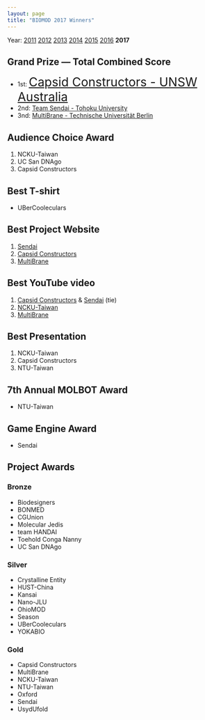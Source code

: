 ```yaml
---
layout: page
title: "BIOMOD 2017 Winners"
---
```


Year: [2011](/winners/2011.html) [2012](/winners/2012.html) [2013](/winners/2013.html) [2014](/winners/2014.html) [2015](/winners/2015.html) [2016](/winners/2016.html) **2017**

## Grand Prize — Total Combined Score

- 1st: <a target="_blank" style="font-size:200%;" href="https://capsidconstructors.github.io/">Capsid Constructors - UNSW Australia</a><br>
- 2nd: <a target="_blank" href="https://teamsendai2017.bitbucket.io/wiki/">Team Sendai - Tohoku University</a><br>
- 3nd: <a target="_blank" href="http://biomod.biocat.tu-berlin.de/">MultiBrane - Technische Universität Berlin</a>


## Audience Choice Award

1. NCKU-Taiwan
2. UC San DNAgo
3. Capsid Constructors

## Best T-shirt

* UBerCooleculars

## Best Project Website

1. [Sendai](https://teamsendai2017.bitbucket.io/wiki/)
2. [Capsid Constructors](https://capsidconstructors.github.io/)
3. [MultiBrane](http://biomod.biocat.tu-berlin.de/)

## Best YouTube video

1. [Capsid Constructors](https://www.youtube.com/watch?v=o3jdKHpixs0) & [Sendai](https://www.youtube.com/watch?v=aMsyQ9d59PE) (tie)
2. [NCKU-Taiwan](https://www.youtube.com/watch?v=6kp0_jfymOc)
3. [MultiBrane](https://www.youtube.com/watch?time_continue=1&v=nPGcCflmito)

## Best Presentation

1. NCKU-Taiwan
2. Capsid Constructors
3. NTU-Taiwan

## 7th Annual MOLBOT Award

* NTU-Taiwan

## Game Engine Award

* Sendai

## Project Awards

### Bronze

- Biodesigners
- BONMED
- CGUnion
- Molecular Jedis
- team HANDAI
- Toehold Conga Nanny
- UC San DNAgo

### Silver

- Crystalline Entity
- HUST-China
- Kansai
- Nano-JLU
- OhioMOD
- Season
- UBerCooleculars
- YOKABIO

### Gold

- Capsid Constructors
- MultiBrane
- NCKU-Taiwan
- NTU-Taiwan
- Oxford
- Sendai
- UsydUfold
